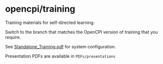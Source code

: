 # opencpi/training
Training materials for self-directed learning.

Switch to the branch that matches the OpenCPI version of training that you require.

See [Standalone_Training.pdf](Standalone_Training.pdf) for system configuration.

Presentation PDFs are available in `PDFs/presentations`
